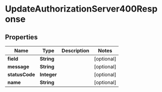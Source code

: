 

# UpdateAuthorizationServer400Response


## Properties

| Name | Type | Description | Notes |
|------------ | ------------- | ------------- | -------------|
|**field** | **String** |  |  [optional] |
|**message** | **String** |  |  [optional] |
|**statusCode** | **Integer** |  |  [optional] |
|**name** | **String** |  |  [optional] |



